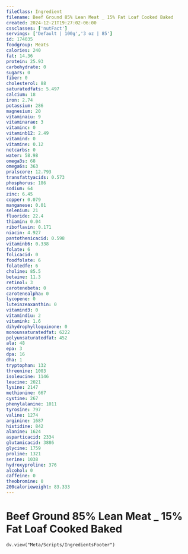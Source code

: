 ```yaml
---
fileClass: Ingredient
filename: Beef Ground 85% Lean Meat _ 15% Fat Loaf Cooked Baked
created: 2024-12-21T19:27:02-06:00
cssclasses: ['nutFact']
servings: ['Default | 100g','3 oz | 85']
id: 174035
foodgroup: Meats
calories: 240
fat: 14.36
protein: 25.93
carbohydrate: 0
sugars: 0
fiber: 0
cholesterol: 88
saturatedfats: 5.497
calcium: 18
iron: 2.74
potassium: 286
magnesium: 20
vitaminaiu: 9
vitaminarae: 3
vitaminc: 0
vitaminb12: 2.49
vitamind: 0
vitamine: 0.12
netcarbs: 0
water: 58.98
omega3s: 68
omega6s: 363
pralscore: 12.793
transfattyacids: 0.573
phosphorus: 186
sodium: 64
zinc: 6.45
copper: 0.079
manganese: 0.01
selenium: 21
fluoride: 22.4
thiamin: 0.04
riboflavin: 0.171
niacin: 4.927
pantothenicacid: 0.598
vitaminb6: 0.338
folate: 6
folicacid: 0
foodfolate: 6
folatedfe: 6
choline: 85.5
betaine: 11.3
retinol: 3
carotenebeta: 0
carotenealpha: 0
lycopene: 0
luteinzeaxanthin: 0
vitamind3: 0
vitamindiu: 2
vitamink: 1.6
dihydrophylloquinone: 0
monounsaturatedfat: 6222
polyunsaturatedfat: 452
ala: 48
epa: 3
dpa: 16
dha: 1
tryptophan: 132
threonine: 1003
isoleucine: 1146
leucine: 2021
lysine: 2147
methionine: 667
cystine: 267
phenylalanine: 1011
tyrosine: 797
valine: 1274
arginine: 1687
histidine: 842
alanine: 1624
asparticacid: 2334
glutamicacid: 3886
glycine: 1759
proline: 1321
serine: 1038
hydroxyproline: 376
alcohol: 0
caffeine: 0
theobromine: 0
200calorieweight: 83.333
---
```


# Beef Ground 85% Lean Meat _ 15% Fat Loaf Cooked Baked

```dataviewjs
dv.view("Meta/Scripts/IngredientsFooter")
```